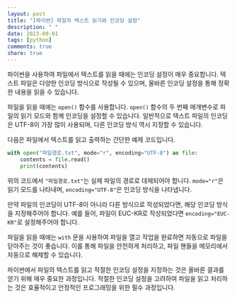 ```yaml
---
layout: post
title: "[파이썬] 파일의 텍스트 읽기와 인코딩 설정"
description: " "
date: 2023-09-01
tags: [python]
comments: true
share: true
---
```


파이썬을 사용하여 파일에서 텍스트를 읽을 때에는 인코딩 설정이 매우 중요합니다. 텍스트 파일은 다양한 인코딩 방식으로 작성될 수 있으며, 올바른 인코딩 설정을 통해 정확한 내용을 읽을 수 있습니다.

파일을 읽을 때에는 `open()` 함수를 사용합니다. `open()` 함수의 두 번째 매개변수로 파일의 읽기 모드와 함께 인코딩을 설정할 수 있습니다. 일반적으로 텍스트 파일의 인코딩은 UTF-8이 가장 많이 사용되며, 다른 인코딩 방식 역시 지정할 수 있습니다.

다음은 파일에서 텍스트를 읽고 출력하는 간단한 예제 코드입니다.

```python
with open("파일경로.txt", mode="r", encoding="UTF-8") as file:
    contents = file.read()
    print(contents)
```

위의 코드에서 `"파일경로.txt"`는 실제 파일의 경로로 대체되어야 합니다. `mode="r"`은 읽기 모드를 나타내며, `encoding="UTF-8"`은 인코딩 방식을 나타냅니다.

만약 파일의 인코딩이 UTF-8이 아니라 다른 방식으로 작성되었다면, 해당 인코딩 방식을 지정해주어야 합니다. 예를 들어, 파일이 EUC-KR로 작성되었다면 `encoding="EUC-KR"`로 설정해주어야 합니다.

파일을 읽을 때에는 `with` 문을 사용하여 파일을 열고 작업을 완료하면 자동으로 파일을 닫아주는 것이 좋습니다. 이를 통해 파일을 안전하게 처리하고, 파일 핸들을 메모리에서 자동으로 해제할 수 있습니다.

파이썬에서 파일의 텍스트를 읽고 적절한 인코딩 설정을 지정하는 것은 올바른 결과를 얻기 위해 매우 중요한 과정입니다. 적절한 인코딩 설정을 고려하여 파일을 읽고 처리하는 것은 효율적이고 안정적인 프로그래밍을 위한 필수 과정입니다.